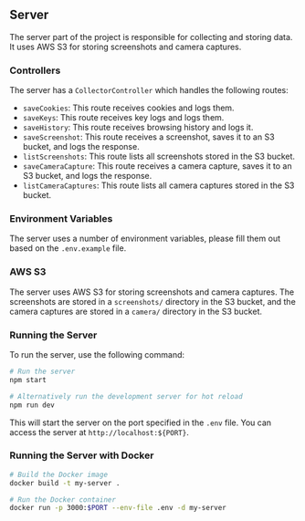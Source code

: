 ## Server

The server part of the project is responsible for collecting and storing data. It uses AWS S3 for storing screenshots and camera captures.

### Controllers

The server has a `CollectorController` which handles the following routes:

- `saveCookies`: This route receives cookies and logs them.
- `saveKeys`: This route receives key logs and logs them.
- `saveHistory`: This route receives browsing history and logs it.
- `saveScreenshot`: This route receives a screenshot, saves it to an S3 bucket, and logs the response.
- `listScreenshots`: This route lists all screenshots stored in the S3 bucket.
- `saveCameraCapture`: This route receives a camera capture, saves it to an S3 bucket, and logs the response.
- `listCameraCaptures`: This route lists all camera captures stored in the S3 bucket.

### Environment Variables

The server uses a number of environment variables, please fill them out based on the `.env.example` file.

### AWS S3
The server uses AWS S3 for storing screenshots and camera captures. The screenshots are stored in a `screenshots/` directory in the S3 bucket, and the camera captures are stored in a `camera/` directory in the S3 bucket.

### Running the Server

To run the server, use the following command:

```bash
# Run the server
npm start

# Alternatively run the development server for hot reload
npm run dev
```

This will start the server on the port specified in the `.env` file. You can access the server at `http://localhost:${PORT}`.

### Running the Server with Docker
```bash
# Build the Docker image
docker build -t my-server .

# Run the Docker container
docker run -p 3000:$PORT --env-file .env -d my-server
```
